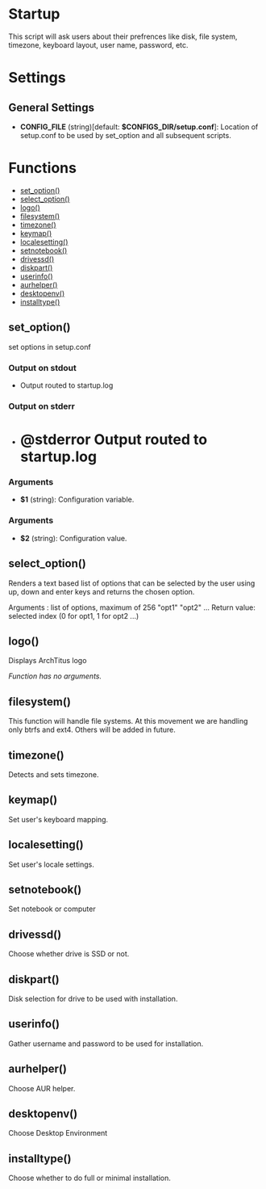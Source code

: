 # Startup

This script will ask users about their prefrences like disk, file system, timezone, keyboard layout, user name, password, etc.

# Settings

## General Settings
* **CONFIG_FILE** (string)[default: **$CONFIGS_DIR/setup.conf**]: Location of setup.conf to be used by set_option and all subsequent scripts. 


# Functions
* [set_option()](#set_option)
* [select_option()](#select_option)
* [logo()](#logo)
* [filesystem()](#filesystem)
* [timezone()](#timezone)
* [keymap()](#keymap)
* [localesetting()](#localesetting)
* [setnotebook()](#setnotebook)
* [drivessd()](#drivessd)
* [diskpart()](#diskpart)
* [userinfo()](#userinfo)
* [aurhelper()](#aurhelper)
* [desktopenv()](#desktopenv)
* [installtype()](#installtype)


## set_option()

set options in setup.conf

### Output on stdout

* Output routed to startup.log

### Output on stderr

* # @stderror Output routed to startup.log

### Arguments

* **$1** (string): Configuration variable.

### Arguments

* **$2** (string): Configuration value.

## select_option()

Renders a text based list of options that can be selected by the
user using up, down and enter keys and returns the chosen option.

  Arguments   : list of options, maximum of 256
                "opt1" "opt2" ...
  Return value: selected index (0 for opt1, 1 for opt2 ...)

## logo()

Displays ArchTitus logo

_Function has no arguments._

## filesystem()

This function will handle file systems. At this movement we are handling only
btrfs and ext4. Others will be added in future.

## timezone()

Detects and sets timezone. 

## keymap()

Set user's keyboard mapping. 

## localesetting()

Set user's locale settings. 

## setnotebook()

Set notebook or computer

## drivessd()

Choose whether drive is SSD or not.

## diskpart()

Disk selection for drive to be used with installation.

## userinfo()

Gather username and password to be used for installation. 

## aurhelper()

Choose AUR helper. 

## desktopenv()

Choose Desktop Environment

## installtype()

Choose whether to do full or minimal installation. 


